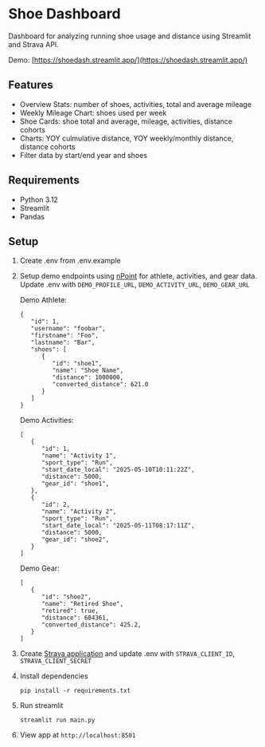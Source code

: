 # Shoe Dashboard

Dashboard for analyzing running shoe usage and distance using Streamlit and Strava API.

Demo: [https://shoedash.streamlit.app/](https://shoedash.streamlit.app/)

## Features

- Overview Stats: number of shoes, activities, total and average mileage
- Weekly Mileage Chart: shoes used per week
- Shoe Cards: shoe total and average, mileage, activities, distance cohorts
- Charts: YOY culmulative distance, YOY weekly/monthly distance, distance cohorts
- Filter data by start/end year and shoes

## Requirements

- Python 3.12
- Streamlit
- Pandas

## Setup

1. Create .env from .env.example

2. Setup demo endpoints using [nPoint](https://www.npoint.io/) for athlete, activities, and gear data. Update .env with `DEMO_PROFILE_URL`, `DEMO_ACTIVITY_URL`, `DEMO_GEAR_URL`

   Demo Athlete:

   ```
   {
      "id": 1,
      "username": "foobar",
      "firstname": "Foo",
      "lastname": "Bar",
      "shoes": [
         {
            "id": "shoe1",
            "name": "Shoe Name",
            "distance": 1000000,
            "converted_distance": 621.0
         }
      ]
   }
   ```

   Demo Activities:

   ```
   [
      {
         "id": 1,
         "name": "Activity 1",
         "sport_type": "Run",
         "start_date_local": "2025-05-10T10:11:22Z",
         "distance": 5000,
         "gear_id": "shoe1",
      },
      {
         "id": 2,
         "name": "Activity 2",
         "sport_type": "Run",
         "start_date_local": "2025-05-11T08:17:11Z",
         "distance": 5000,
         "gear_id": "shoe2",
      }
   ]
   ```

   Demo Gear:

   ```
   [
      {
         "id": "shoe2",
         "name": "Retired Shoe",
         "retired": true,
         "distance": 684361,
         "converted_distance": 425.2,
      }
   ]
   ```

3. Create [Strava application](https://www.strava.com/settings/api) and update .env with `STRAVA_CLIENT_ID`, `STRAVA_CLIENT_SECRET`

4. Install dependencies

   `pip install -r requirements.txt`

5. Run streamlit

   `streamlit run main.py`

6. View app at `http://localhost:8501`
